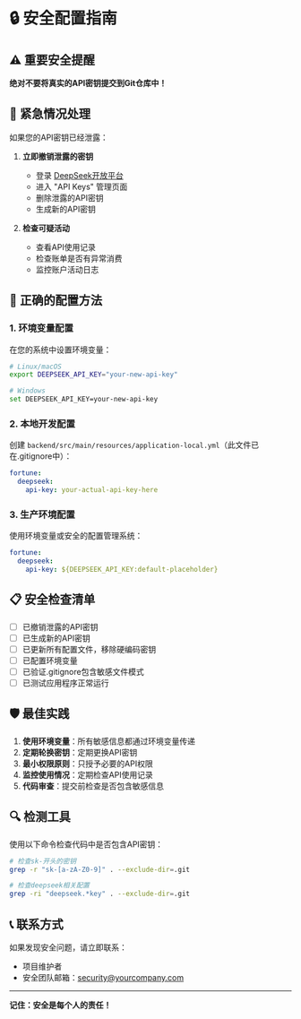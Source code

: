 # 🔒 安全配置指南

## ⚠️ 重要安全提醒

**绝对不要将真实的API密钥提交到Git仓库中！**

## 🚨 紧急情况处理

如果您的API密钥已经泄露：

1. **立即撤销泄露的密钥**
   - 登录 [DeepSeek开放平台](https://platform.deepseek.com/)
   - 进入 "API Keys" 管理页面
   - 删除泄露的API密钥
   - 生成新的API密钥

2. **检查可疑活动**
   - 查看API使用记录
   - 检查账单是否有异常消费
   - 监控账户活动日志

## 🔧 正确的配置方法

### 1. 环境变量配置

在您的系统中设置环境变量：

```bash
# Linux/macOS
export DEEPSEEK_API_KEY="your-new-api-key"

# Windows
set DEEPSEEK_API_KEY=your-new-api-key
```

### 2. 本地开发配置

创建 `backend/src/main/resources/application-local.yml`（此文件已在.gitignore中）：

```yaml
fortune:
  deepseek:
    api-key: your-actual-api-key-here
```

### 3. 生产环境配置

使用环境变量或安全的配置管理系统：

```yaml
fortune:
  deepseek:
    api-key: ${DEEPSEEK_API_KEY:default-placeholder}
```

## 📋 安全检查清单

- [ ] 已撤销泄露的API密钥
- [ ] 已生成新的API密钥
- [ ] 已更新所有配置文件，移除硬编码密钥
- [ ] 已配置环境变量
- [ ] 已验证.gitignore包含敏感文件模式
- [ ] 已测试应用程序正常运行

## 🛡️ 最佳实践

1. **使用环境变量**：所有敏感信息都通过环境变量传递
2. **定期轮换密钥**：定期更换API密钥
3. **最小权限原则**：只授予必要的API权限
4. **监控使用情况**：定期检查API使用记录
5. **代码审查**：提交前检查是否包含敏感信息

## 🔍 检测工具

使用以下命令检查代码中是否包含API密钥：

```bash
# 检查sk-开头的密钥
grep -r "sk-[a-zA-Z0-9]" . --exclude-dir=.git

# 检查deepseek相关配置
grep -ri "deepseek.*key" . --exclude-dir=.git
```

## 📞 联系方式

如果发现安全问题，请立即联系：
- 项目维护者
- 安全团队邮箱：security@yourcompany.com

---

**记住：安全是每个人的责任！** 
